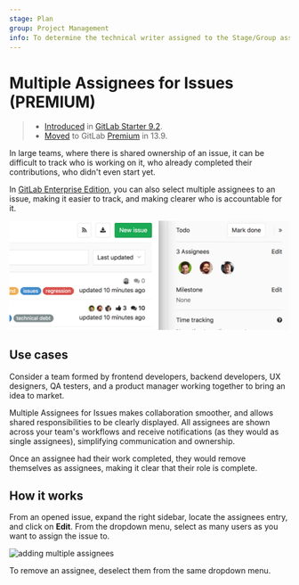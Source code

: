 ```yaml
---
stage: Plan
group: Project Management
info: To determine the technical writer assigned to the Stage/Group associated with this page, see https://about.gitlab.com/handbook/engineering/ux/technical-writing/#assignments
---
```


# Multiple Assignees for Issues **(PREMIUM)**

> - [Introduced](https://gitlab.com/gitlab-org/gitlab/-/issues/1904) in [GitLab Starter 9.2](https://about.gitlab.com/releases/2017/05/22/gitlab-9-2-released/#multiple-assignees-for-issues).
> - [Moved](https://about.gitlab.com/blog/2021/01/26/new-gitlab-product-subscription-model/) to GitLab [Premium](https://about.gitlab.com/pricing/) in 13.9.

In large teams, where there is shared ownership of an issue, it can be difficult
to track who is working on it, who already completed their contributions, who
didn't even start yet.

In [GitLab Enterprise Edition](https://about.gitlab.com/pricing/),
you can also select multiple assignees to an issue, making it easier to
track, and making clearer who is accountable for it.

![multiple assignees for issues](img/multiple_assignees_for_issues.png)

## Use cases

Consider a team formed by frontend developers, backend developers,
UX designers, QA testers, and a product manager working together to bring an idea to
market.

Multiple Assignees for Issues makes collaboration smoother,
and allows shared responsibilities to be clearly displayed.
All assignees are shown across your team's workflows and receive notifications (as they
would as single assignees), simplifying communication and ownership.

Once an assignee had their work completed, they would remove themselves as assignees, making
it clear that their role is complete.

## How it works

From an opened issue, expand the right sidebar, locate the assignees entry,
and click on **Edit**. From the dropdown menu, select as many users as you want
to assign the issue to.

![adding multiple assignees](img/multiple_assignees.gif)

To remove an assignee, deselect them from the same dropdown menu.
